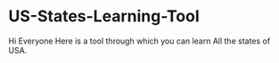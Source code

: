 # US-States-Learning-Tool
Hi Everyone Here is a tool through which you can learn All the states of USA.
